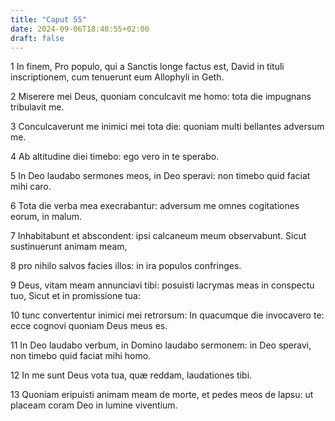 ```yaml
---
title: "Caput 55"
date: 2024-09-06T18:40:55+02:00
draft: false
---
```




1 In finem, Pro populo, qui a Sanctis longe factus est, David in tituli inscriptionem, cum tenuerunt eum Allophyli in Geth.

2 Miserere mei Deus, quoniam conculcavit me homo: tota die impugnans tribulavit me.

3 Conculcaverunt me inimici mei tota die: quoniam multi bellantes adversum me.

4 Ab altitudine diei timebo: ego vero in te sperabo.

5 In Deo laudabo sermones meos, in Deo speravi: non timebo quid faciat mihi caro.

6 Tota die verba mea execrabantur: adversum me omnes cogitationes eorum, in malum.

7 Inhabitabunt et abscondent: ipsi calcaneum meum observabunt. Sicut sustinuerunt animam meam,

8 pro nihilo salvos facies illos: in ira populos confringes.

9 Deus, vitam meam annunciavi tibi: posuisti lacrymas meas in conspectu tuo, Sicut et in promissione tua:

10 tunc convertentur inimici mei retrorsum: In quacumque die invocavero te: ecce cognovi quoniam Deus meus es.

11 In Deo laudabo verbum, in Domino laudabo sermonem: in Deo speravi, non timebo quid faciat mihi homo.

12 In me sunt Deus vota tua, quæ reddam, laudationes tibi.

13 Quoniam eripuisti animam meam de morte, et pedes meos de lapsu: ut placeam coram Deo in lumine viventium.

